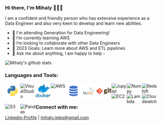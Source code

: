 ### Hi there, I'm Mihaly 👋👋👋

I am a confident and friendly person who has extensive experience as a Data Engineer and also very keen to develop and learn new abilities.

- 🔭 I'm attending Generation for Data Engineering!
- 🌱 I’m currently learning AWS 
- 👯 I’m looking to collaborate with other Data Engineers
- 🥅 2023 Goals: Learn more about AWS and ETL pipelines
- 💬 Ask me about anything, I am happy to help
-<br />


![Mihaly's github stats](https://github-readme-stats.vercel.app/api?username=mihalyjeles&show_icons=true&theme=radical)
<br />
### Languages and Tools:

<img align="left" alt="Python3" width="50px" src="https://raw.githubusercontent.com/github/explore/80688e429a7d4ef2fca1e82350fe8e3517d3494d/topics/python/python.png" />
<img align="left" alt="VisualStudio" width="50px" src="https://cdn.jsdelivr.net/gh/devicons/devicon/icons/vscode/vscode-original.svg" />
<img align="left" alt="Docker" width="50px" src="https://raw.githubusercontent.com/github/explore/80688e429a7d4ef2fca1e82350fe8e3517d3494d/topics/docker/docker.png" />
<img align="left" alt="AWS" width="50px" src="https://icons.iconarchive.com/icons/danleech/simple/256/aws-icon.png" />
<img align="left" alt="SQL" width="50px" src="https://raw.githubusercontent.com/github/explore/80688e429a7d4ef2fca1e82350fe8e3517d3494d/topics/sql/sql.png" />
<img align="left" alt="MySQL" width="50px" src="https://raw.githubusercontent.com/github/explore/80688e429a7d4ef2fca1e82350fe8e3517d3494d/topics/mysql/mysql.png" />
<img align="left" alt="Git" width="50px" src="https://raw.githubusercontent.com/github/explore/80688e429a7d4ef2fca1e82350fe8e3517d3494d/topics/git/git.png" />
<img align="left" alt="Jupyter" width="50px" src="https://github.com/melanieshi0120/melanieshi0120/blob/master/images/Jupyter_logo.png" />
<img align="left" alt="Numpy" width="50px" src="https://github.com/melanieshi0120/melanieshi0120/blob/master/images/numpy.png" />
<img align="left" alt="Redshift" width="50px" src="https://tse3.explicit.bing.net/th?id=OIP.okeRdppRJCfrZlB47Js-OAHaEK&pid=Api&P=0" />
<img align="left" alt="EC2" width="50px" src="https://tse4.mm.bing.net/th?id=OIP.0bENSQPRYRBEMrcursLI3wHaI9&pid=Api&P=0" />
<img align="left" alt="Lambda" width="50px" src="https://tse2.mm.bing.net/th?id=OIP.SZB_x5M5SCM2X2PzYBjWJgAAAA&pid=Api&P=0" />
<img align="left" alt="Cloudwatch" width="50px" src="https://tse1.explicit.bing.net/th?id=OIP.puDba54tXA8YYBv_7v4mMQHaEo&pid=Api&P=0" />
<img align="left" alt="S3" width="50px" src="https://tse3.mm.bing.net/th?id=OIP.w6RlVPe0j68tRDfq2kI_NAHaFj&pid=Api&P=0" />
<img align="left" alt="Pandas" width="50px" src="https://github.com/melanieshi0120/melanieshi0120/blob/master/images/pandas.png" />




### Connect with me:
[Linkedin-Profile](https://www.linkedin.com/in/mihaly-zoltan-jeles-64203526b/) | mihaly.jeles@gmail.com

